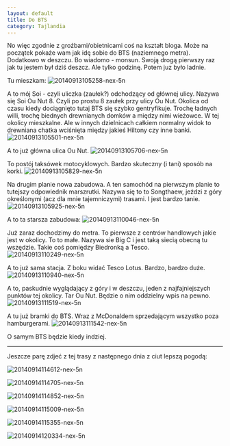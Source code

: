 ```yaml
---
layout: default
title: Do BTS
category: Tajlandia
---
```


No więc zgodnie z groźbami/obietnicami coś na kształt bloga. Może na początek pokaże wam jak idę sobie do BTS (naziemnego metra). Dodatkowo w deszczu. Bo wiadomo - monsun. Swoją drogą pierwszy raz jak tu jestem był dziś deszcz. Ale tylko godzinę. Potem juz było ladnie.

Tu mieszkam:
![20140913105258-nex-5n](https://cloud.githubusercontent.com/assets/1532732/4261682/7ead4cf0-3b7a-11e4-8ed0-030fad62632e.jpg)

A to mój Soi - czyli uliczka (zaułek?) odchodzący od głównej ulicy. Nazywa się Soi Ou Nut 8. Czyli po prostu 8 zaułek przy ulicy Ou Nut. Okolica od czasu kiedy dociągnięto tutaj BTS się szybko gentryfikuje. Trochę ładnych willi, trochę biednych drewnianych domków a między nimi wieżowce. W tej okolicy mieszkalne. Ale w innych dzielnicach całkiem normalny widok to drewniana chatka wciśnięta między jakieś Hiltony czy inne banki.
![20140913105501-nex-5n](https://cloud.githubusercontent.com/assets/1532732/4261683/7eb304b0-3b7a-11e4-8cc5-39c48ccfd8cb.jpg)

A to już główna ulica Ou Nut. 
![20140913105706-nex-5n](https://cloud.githubusercontent.com/assets/1532732/4261684/7eb36252-3b7a-11e4-9e64-1cbaf4538965.jpg)

To postój taksówek motocyklowych. Bardzo skuteczny (i tani) sposób na korki. 
![20140913105829-nex-5n](https://cloud.githubusercontent.com/assets/1532732/4261685/7eb583a2-3b7a-11e4-9cec-859d10796b17.jpg)

Na drugim planie nowa zabudowa. A ten samochód na pierwszym planie to tutejszy odpowiednik marszrutki. Nazywa się to to Songthaew, jeździ z góry określonymi (acz dla mnie tajemniczymi) trasami. I jest bardzo tanie. 
![20140913105925-nex-5n](https://cloud.githubusercontent.com/assets/1532732/4261686/7ebc29be-3b7a-11e4-8c66-8027f6856fcd.jpg)

A to ta starsza zabudowa:
![20140913110046-nex-5n](https://cloud.githubusercontent.com/assets/1532732/4261687/7ebd0c8a-3b7a-11e4-94ef-617b7cdd9133.jpg)

Już zaraz dochodzimy do metra. To pierwsze z centrów handlowych jakie jest w okolicy. To to małe. Nazywa sie Big C i jest taką siecią obecną tu wszędzie. Takie coś pomiędzy Biedronką a Tesco.
![20140913110249-nex-5n](https://cloud.githubusercontent.com/assets/1532732/4261689/7ee85c3c-3b7a-11e4-8749-7b6c7861e135.jpg)

A to już sama stacja. Z boku widać Tesco Lotus. Bardzo, bardzo duże.
![20140913110940-nex-5n](https://cloud.githubusercontent.com/assets/1532732/4261691/7eed6f1a-3b7a-11e4-901d-904b446b6434.jpg)

A to, paskudnie wyglądający z góry i w deszczu, jeden z najfajniejszych punktów tej okolicy. Tar Ou Nut. Będzie o nim oddzielny wpis na pewno.
![20140913111519-nex-5n](https://cloud.githubusercontent.com/assets/1532732/4261690/7eeb2890-3b7a-11e4-85c3-a3a8b29786dc.jpg)

A tu już bramki do BTS. Wraz z McDonaldem sprzedającym wszystko poza hamburgerami.
![20140913111542-nex-5n](https://cloud.githubusercontent.com/assets/1532732/4261692/7ef8649c-3b7a-11e4-8dca-acc17b27afa7.jpg)

O samym BTS będzie kiedy indziej. 

---

Jeszcze parę zdjeć z tej trasy z następnego dnia z ciut lepszą pogodą:

![20140914114612-nex-5n](https://cloud.githubusercontent.com/assets/1532732/4264779/f8ca0790-3c32-11e4-8f8f-302aa4e6785a.jpg)

![20140914114705-nex-5n](https://cloud.githubusercontent.com/assets/1532732/4264780/f8cdff30-3c32-11e4-9c4e-353821f4c4d0.jpg)

![20140914114852-nex-5n](https://cloud.githubusercontent.com/assets/1532732/4264781/f8d41d98-3c32-11e4-8a33-d8229c124d95.jpg)

![20140914115009-nex-5n](https://cloud.githubusercontent.com/assets/1532732/4264782/f9087fb6-3c32-11e4-871d-8cb6d09dddc5.jpg)

![20140914115355-nex-5n](https://cloud.githubusercontent.com/assets/1532732/4264783/f90d1666-3c32-11e4-9779-24fa16edeb77.jpg)

![20140914120334-nex-5n](https://cloud.githubusercontent.com/assets/1532732/4264784/f90ef972-3c32-11e4-99ef-98d55be49811.jpg)
